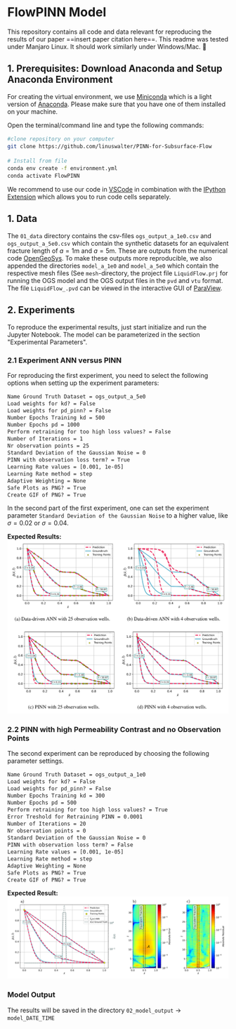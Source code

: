 # FlowPINN Model

This repository contains all code and data relevant for reproducing the results of our paper ==insert paper citation here==.
This readme was tested under Manjaro Linux. It should work similarly under Windows/Mac. 🤔

## 1. Prerequisites: Download Anaconda and Setup Anaconda Environment
For creating the virtual environment, we use [Miniconda](https://docs.anaconda.com/miniconda/) which is a light version of [Anaconda](https://docs.anaconda.com/anaconda/install/). Please make sure that you have one of them installed on your machine.

Open the terminal/command line and type the following commands:
```bash
#clone repository on your computer
git clone https://github.com/linuswalter/PINN-for-Subsurface-Flow

# Install from file
conda env create -f environment.yml
conda activate FlowPINN
```

We recommend to use our code in [VSCode](https://code.visualstudio.com/) in combination with the [IPython Extension](https://marketplace.visualstudio.com/items?itemName=HoangKimLai.ipython) which allows you to run code cells separately.

## 1. Data
The `01_data` directory contains the csv-files `ogs_output_a_1e0.csv` and `ogs_output_a_5e0.csv` which contain the synthetic datasets for an equivalent fracture length of $a=1$m and $`a=5\text{m}`$. 
These are outputs from the numerical code [OpenGeoSys](https://www.opengeosys.org/). To make these outputs more reproducible, we also appended the directories `model_a_1e0`  and `model_a_5e0` which contain the respective mesh files (See `mesh`-directory, the project file `LiquidFlow.prj` for running the OGS model and the OGS output files in the `pvd` and `vtu` format. The file `LiquidFlow_.pvd` can be viewed in the interactive GUI of [ParaView](https://www.paraview.org/).

## 2. Experiments

To reproduce the experimental results, just start initialize and run the Jupyter Notebook.
The model can be parameterized in the section "Experimental Parameters".

### 2.1 Experiment ANN versus PINN

For reproducing the first experiment, you need to select the following options when setting up the experiment parameters:

```
Name Ground Truth Dataset = ogs_output_a_5e0
Load weights for kd? = False
Load weights for pd_pinn? = False
Number Epochs Training kd = 500
Number Epochs pd = 1000
Perform retraining for too high loss values? = False
Number of Iterations = 1
Nr observation points = 25
Standard Deviation of the Gaussian Noise = 0
PINN with observation loss term? = True
Learning Rate values = [0.001, 1e-05]
Learning Rate method = step
Adaptive Weighting = None
Safe Plots as PNG? = True
Create GIF of PNG? = True
```

In the second part of the first experiment, one can set the experiment parameter `Standard Deviation of the Gaussian Noise` to a higher value, like $\sigma = 0.02$ or $\sigma = 0.04$.

**Expected Results:**
![](03_figures/Fig_2_1_Experiment_ANN_versus_PINN.png)

### 2.2 PINN with high Permeability Contrast and no Observation Points

The second experiment can be reproduced by choosing the following parameter settings.

```
Name Ground Truth Dataset = ogs_output_a_1e0
Load weights for kd? = False
Load weights for pd_pinn? = False
Number Epochs Training kd = 300
Number Epochs pd = 500
Perform retraining for too high loss values? = True
Error Treshold for Retraining PINN = 0.0001
Number of Iterations = 20
Nr observation points = 0
Standard Deviation of the Gaussian Noise = 0
PINN with observation loss term? = False
Learning Rate values = [0.001, 1e-05]
Learning Rate method = step
Adaptive Weighting = None
Safe Plots as PNG? = True
Create GIF of PNG? = True
```

**Expected Result:**
![](03_figures/Fig_2_2_PINN_with_high_Permeability_Contrast.png)

### Model Output
The results will be saved in the directory `02_model_output` -> `model_DATE_TIME`

